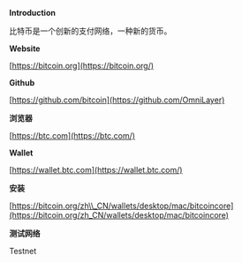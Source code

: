 **Introduction**

比特币是一个创新的支付网络，一种新的货币。

**Website**

[https://bitcoin.org](https://bitcoin.org/)

**Github**

[https://github.com/bitcoin](https://github.com/OmniLayer)

**浏览器**

[https://btc.com](https://btc.com/)

**Wallet**

[https://wallet.btc.com](https://wallet.btc.com/)

**安装**

[https://bitcoin.org/zh\\_CN/wallets/desktop/mac/bitcoincore](https://bitcoin.org/zh_CN/wallets/desktop/mac/bitcoincore)

**测试网络**

Testnet

